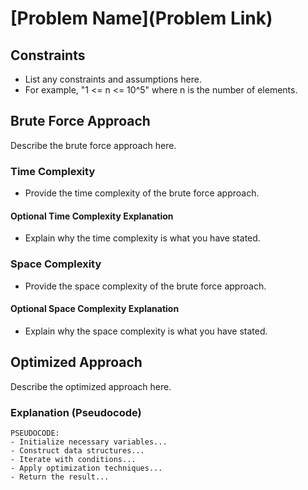 # [Problem Name](Problem Link)

## Constraints

- List any constraints and assumptions here.
- For example, "1 <= n <= 10^5" where n is the number of elements.

## Brute Force Approach

Describe the brute force approach here.

### Time Complexity

- Provide the time complexity of the brute force approach.

#### Optional Time Complexity Explanation

- Explain why the time complexity is what you have stated.

### Space Complexity

- Provide the space complexity of the brute force approach.

#### Optional Space Complexity Explanation

- Explain why the space complexity is what you have stated.

## Optimized Approach

Describe the optimized approach here.

### Explanation (Pseudocode)

```plaintext
PSEUDOCODE:
- Initialize necessary variables...
- Construct data structures...
- Iterate with conditions...
- Apply optimization techniques...
- Return the result...
